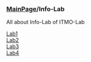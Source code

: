 ### [MainPage](../README.md)/Info-Lab

All about Info-Lab of ITMO-Lab

[Lab1](Lab1.md)  
[Lab2](Lab2.md)  
[Lab3](Lab3.md)  
[Lab4](Lab4.md)  